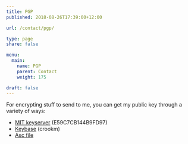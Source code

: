 ```yaml
---
title: PGP
published: 2018-08-26T17:39:00+12:00

url: /contact/pgp/

type: page
share: false

menu:
  main:
    name: PGP
    parent: Contact
    weight: 175

draft: false
---
```


For encrypting stuff to send to me, you can get my public key through a variety of ways:

* [MIT keyserver](https://pgp.mit.edu/pks/lookup?op=vindex&fingerprint=on&search=0xE59C7CB144B9FD97) (E59C7CB144B9FD97)
* [Keybase](https://keybase.io/crookm) (crookm)
* [Asc file](https://crookm.ams3.digitaloceanspaces.com/documents/2018/matthew-crook.pub.asc)

